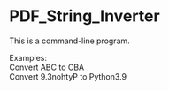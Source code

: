 # PDF_String_Inverter
This is a command-line program.  

Examples:   
Convert ABC to CBA  
Convert 9.3nohtyP to Python3.9    


